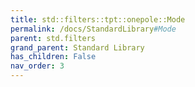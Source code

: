 ```yaml
---
title: std::filters::tpt::onepole::Mode
permalink: /docs/StandardLibrary#Mode
parent: std.filters
grand_parent: Standard Library
has_children: False
nav_order: 3
---
```

